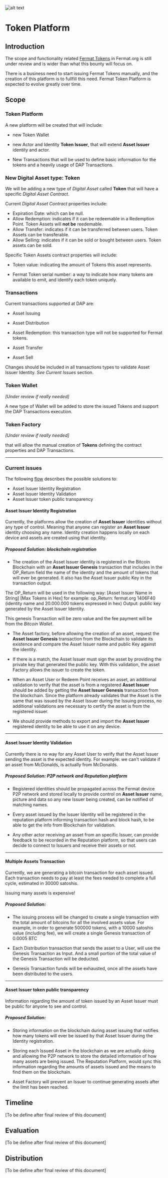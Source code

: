 ![alt text](https://raw.githubusercontent.com/Fermat-ORG/media-kit/master/MediaKit/Logotype/fermat_logo_3D/Fermat_logo_v2_readme_1024x466.png  "Fermat Logo")

# Token Platform

## Introduction

The scope and functionality related [Fermat Tokens](https://github.com/Fermat-ORG/fermat/blob/master/FERMAT-WHITE-PAPER.md) in Fermat.org is still under review and is wider than what this bounty will focus on.

There is a business need to start issuing Fermat Tokens manually, and the creation of this platform is to fullfill this need. Fermat Token Platform is expected to evolve greatly over time.

## Scope

### Token Platform

A new platform will be created that will include:

* new Token Wallet

* new Actor and Identity **Token Issuer**, that will extend **Asset Issuer** identity and actor.

* New Transactions that will be used to define basic information for the tokens and a heavily usage of DAP Transactions.


### New Digital Asset type: Token

We will be adding a new type of *Digital Asset* called **Token** that will have a specific *Digital Asset Contract*.

Current *Digital Asset Contract* properties include:

* Expiration Date: which can be null.
* Allow Redemption: indicates if it can be redeemable in a Redemption Point. Token Assets will **not be** reedemable.
* Allow Transfer: indicates if it can be transferred between users. Token Assets can be transferable.
* Allow Selling: indicates if it can be sold or bought between users. Token assets can be sold.

Specific Token Assets contract properties will include:

* Token value: indicating the amount of Tokens this asset represents.

* Fermat Token serial number: a way to indicate how many tokens are available to emit, and identify each token uniquely.

### Transactions

Current transactions supported at DAP are:

* Asset Issuing

* Asset Distribution

* Asset Redemption: this transaction type will not be supported for Fermat tokens.

* Asset Transfer

* Asset Sell


Changes should be included in all transactions types to validate Asset Issuer Identity. *See Current Issues* section.

### Token Wallet 

*[Under review if really needed]*

A new type of Wallet will be added to store the issued Tokens and support the DAP Transactions execution.

### Token Factory

*[Under review if really needed]*

that will allow the manual creation of **Tokens** defining the contract properties and DAP Transactions.

---
### Current issues

The following [flow](http://prezi.com/cqb4evuiwfpw/?utm_campaign=share&utm_medium=copy&rc=ex0share) describes the possible solutions to:

* Asset Issuer Identity Registration 
* Asset Issuer Identity Validation
* Asset Issuer token public transparency

#### Asset Issuer Identity Registration

Currently, the platforms allow the creation of **Asset Issuer** identities without any type of control. Meaning that anyone can register an **Asset Issuer** identity choosing any name. Identity creation happens locally on each device and assets are created using that identity.



##### Proposed Solution: blockchain registration

* The creation of the Asset Issuer identity is registered in the Bitcoin Blockchain with an **Asset Issuer Genesis** transaction that includes in the OP_Return field the name of the identity and the amount of tokens that will ever be generated. It also has the Asset Issuer public Key in the transaction output.

The OP_Return will be used in the following way: [Asset Issuer Name in String] [Max Tokens in Hex]
for example:
op_Return: fermat.org 1406F40 (identity name and 20.000.000 tokens expressed in hex)
Output: public key generated by the Asset Issuer Identity.

This genesis Transaction will be zero value and the fee payment will be from the *Bitcoin Wallet*.

* The Asset factory, before allowing the creation of an asset, request the **Asset Issuer Genesis** transaction from the Blockchain to validate its existence and compare the Asset Issuer name and public Key against the identity.

* If there is a match, the Asset Issuer must sign the asset by providing the private key that generated the public key. With this validation, the asset Factory allows the issuer to create the token.

* When an Asset User or Redeem Point receives an asset, an additional validation to verify that the asset is from a registered **Asset Issuer** should be added by getting the **Asset Issuer Genesis** transaction from the blockchain. Since the platform already validates that the Asset is the same that was issued by the Asset Issuer during the Issuing process, no additional validations are necessary to certify the asset is from the registered issuer.

* We should provide methods to export and import the **Asset Issuer** registered identity to be able to use it on any device.

---

#### Asset Issuer Identity Validation

Currently there is no way for any Asset User to verify that the Asset Issuer sending the asset is the expected identity. For example: we can't validate if an asset from McDonalds, is actually from McDonalds.

##### Proposed Solution: P2P network and Reputation platform

* Registered identities should be propagated across the Fermat device P2P network and stored locally to provide control on **Asset Issuer** name, picture and data so any new Issuer being created, can be notified of matching names.

* Every asset issued by the Issuer Identity will be registered in the reputation platform informing transaction hash and block hash, to be able to get the info from Blockchain for validation.

* Any other actor receiving an asset from an specific Issuer, can provide feedback to be recorded in the Reputation platform, so that users can decide to connect to Issuers and receive their assets or not.

---

#### Multiple Assets Transaction

Currently, we are generating a bitcoin transaction for each asset issued. Each transaction needs to pay at least the fees needed to complete a full cycle, estimated in 30000 satoshis.

Issuing many assets is expensive!

##### Proposed Solution:

* The issuing process will be changed to create a single transaction with the total amount of bitcoins for all the involved assets value. For example, in order to generate 500000 tokens, with a 10000 satoshis value (including fee), we will create a single Genesis transaction of 0.0005 BTC

* Each Distribution transaction that sends the asset to a User, will use the Genesis Transaction as Input. And a small portion of the total value of the Genesis Transaction will be deducted.

* Genesis Transaction funds will be exhausted, once all the assets have been distributed to the users.

---

#### Asset Issuer token public transparency

Information regarding the amount of token issued by an Asset Issuer must be public for anyone to see and control.

##### Proposed Solution:

* Storing information on the blockchain during asset issuing that notifies how many tokens will ever be issued by that Asset Issuer during the Identity registration.

* Storing each Issued Asset in the blockchain as we are actually doing and allowing the P2P network to store the detailed information of how many assets are being issued. The Reputation Platform, would sync this information regarding the amounts of assets issued and the means to find them on the blockchain.

* Asset Factory will prevent an Issuer to continue generating assets after the limit has been reached.

## Timeline

[To be define after final review of this document]

## Evaluation
[To be define after final review of this document]

## Distribution
[To be define after final review of this document]
